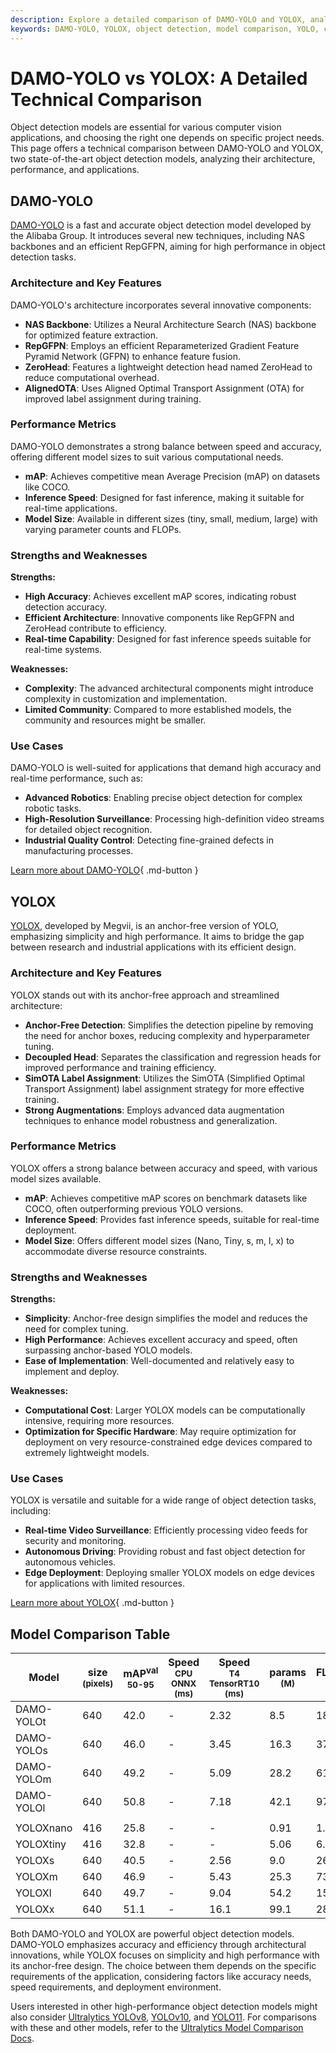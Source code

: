 ```yaml
---
description: Explore a detailed comparison of DAMO-YOLO and YOLOX, analyzing architecture, performance, and use cases for object detection applications.
keywords: DAMO-YOLO, YOLOX, object detection, model comparison, YOLO, computer vision, NAS backbone, RepGFPN, ZeroHead, SimOTA, anchor-free detection
---
```


# DAMO-YOLO vs YOLOX: A Detailed Technical Comparison

Object detection models are essential for various computer vision applications, and choosing the right one depends on specific project needs. This page offers a technical comparison between DAMO-YOLO and YOLOX, two state-of-the-art object detection models, analyzing their architecture, performance, and applications.

<script async src="https://cdn.jsdelivr.net/npm/chart.js"></script>
<script defer src="../../javascript/benchmark.js"></script>

<canvas id="modelComparisonChart" width="1024" height="400" active-models='["DAMO-YOLO", "YOLOX"]'></canvas>

## DAMO-YOLO

[DAMO-YOLO](https://github.com/tinyvision/DAMO-YOLO) is a fast and accurate object detection model developed by the Alibaba Group. It introduces several new techniques, including NAS backbones and an efficient RepGFPN, aiming for high performance in object detection tasks.

### Architecture and Key Features

DAMO-YOLO's architecture incorporates several innovative components:

- **NAS Backbone**: Utilizes a Neural Architecture Search (NAS) backbone for optimized feature extraction.
- **RepGFPN**: Employs an efficient Reparameterized Gradient Feature Pyramid Network (GFPN) to enhance feature fusion.
- **ZeroHead**: Features a lightweight detection head named ZeroHead to reduce computational overhead.
- **AlignedOTA**: Uses Aligned Optimal Transport Assignment (OTA) for improved label assignment during training.

### Performance Metrics

DAMO-YOLO demonstrates a strong balance between speed and accuracy, offering different model sizes to suit various computational needs.

- **mAP**: Achieves competitive mean Average Precision (mAP) on datasets like COCO.
- **Inference Speed**: Designed for fast inference, making it suitable for real-time applications.
- **Model Size**: Available in different sizes (tiny, small, medium, large) with varying parameter counts and FLOPs.

### Strengths and Weaknesses

**Strengths:**

- **High Accuracy**: Achieves excellent mAP scores, indicating robust detection accuracy.
- **Efficient Architecture**: Innovative components like RepGFPN and ZeroHead contribute to efficiency.
- **Real-time Capability**: Designed for fast inference speeds suitable for real-time systems.

**Weaknesses:**

- **Complexity**: The advanced architectural components might introduce complexity in customization and implementation.
- **Limited Community**: Compared to more established models, the community and resources might be smaller.

### Use Cases

DAMO-YOLO is well-suited for applications that demand high accuracy and real-time performance, such as:

- **Advanced Robotics**: Enabling precise object detection for complex robotic tasks.
- **High-Resolution Surveillance**: Processing high-definition video streams for detailed object recognition.
- **Industrial Quality Control**: Detecting fine-grained defects in manufacturing processes.

[Learn more about DAMO-YOLO](https://github.com/tinyvision/DAMO-YOLO/blob/master/README.md){ .md-button }

## YOLOX

[YOLOX](https://github.com/Megvii-BaseDetection/YOLOX), developed by Megvii, is an anchor-free version of YOLO, emphasizing simplicity and high performance. It aims to bridge the gap between research and industrial applications with its efficient design.

### Architecture and Key Features

YOLOX stands out with its anchor-free approach and streamlined architecture:

- **Anchor-Free Detection**: Simplifies the detection pipeline by removing the need for anchor boxes, reducing complexity and hyperparameter tuning.
- **Decoupled Head**: Separates the classification and regression heads for improved performance and training efficiency.
- **SimOTA Label Assignment**: Utilizes the SimOTA (Simplified Optimal Transport Assignment) label assignment strategy for more effective training.
- **Strong Augmentations**: Employs advanced data augmentation techniques to enhance model robustness and generalization.

### Performance Metrics

YOLOX offers a strong balance between accuracy and speed, with various model sizes available.

- **mAP**: Achieves competitive mAP scores on benchmark datasets like COCO, often outperforming previous YOLO versions.
- **Inference Speed**: Provides fast inference speeds, suitable for real-time deployment.
- **Model Size**: Offers different model sizes (Nano, Tiny, s, m, l, x) to accommodate diverse resource constraints.

### Strengths and Weaknesses

**Strengths:**

- **Simplicity**: Anchor-free design simplifies the model and reduces the need for complex tuning.
- **High Performance**: Achieves excellent accuracy and speed, often surpassing anchor-based YOLO models.
- **Ease of Implementation**: Well-documented and relatively easy to implement and deploy.

**Weaknesses:**

- **Computational Cost**: Larger YOLOX models can be computationally intensive, requiring more resources.
- **Optimization for Specific Hardware**: May require optimization for deployment on very resource-constrained edge devices compared to extremely lightweight models.

### Use Cases

YOLOX is versatile and suitable for a wide range of object detection tasks, including:

- **Real-time Video Surveillance**: Efficiently processing video feeds for security and monitoring.
- **Autonomous Driving**: Providing robust and fast object detection for autonomous vehicles.
- **Edge Deployment**: Deploying smaller YOLOX models on edge devices for applications with limited resources.

[Learn more about YOLOX](https://yolox.readthedocs.io/en/latest/){ .md-button }

## Model Comparison Table

| Model      | size<br><sup>(pixels) | mAP<sup>val<br>50-95 | Speed<br><sup>CPU ONNX<br>(ms) | Speed<br><sup>T4 TensorRT10<br>(ms) | params<br><sup>(M) | FLOPs<br><sup>(B) |
| ---------- | --------------------- | -------------------- | ------------------------------ | ----------------------------------- | ------------------ | ----------------- |
| DAMO-YOLOt | 640                   | 42.0                 | -                              | 2.32                                | 8.5                | 18.1              |
| DAMO-YOLOs | 640                   | 46.0                 | -                              | 3.45                                | 16.3               | 37.8              |
| DAMO-YOLOm | 640                   | 49.2                 | -                              | 5.09                                | 28.2               | 61.8              |
| DAMO-YOLOl | 640                   | 50.8                 | -                              | 7.18                                | 42.1               | 97.3              |
|            |                       |                      |                                |                                     |                    |                   |
| YOLOXnano  | 416                   | 25.8                 | -                              | -                                   | 0.91               | 1.08              |
| YOLOXtiny  | 416                   | 32.8                 | -                              | -                                   | 5.06               | 6.45              |
| YOLOXs     | 640                   | 40.5                 | -                              | 2.56                                | 9.0                | 26.8              |
| YOLOXm     | 640                   | 46.9                 | -                              | 5.43                                | 25.3               | 73.8              |
| YOLOXl     | 640                   | 49.7                 | -                              | 9.04                                | 54.2               | 155.6             |
| YOLOXx     | 640                   | 51.1                 | -                              | 16.1                                | 99.1               | 281.9             |

Both DAMO-YOLO and YOLOX are powerful object detection models. DAMO-YOLO emphasizes accuracy and efficiency through architectural innovations, while YOLOX focuses on simplicity and high performance with its anchor-free design. The choice between them depends on the specific requirements of the application, considering factors like accuracy needs, speed requirements, and deployment environment.

Users interested in other high-performance object detection models might also consider [Ultralytics YOLOv8](https://docs.ultralytics.com/models/yolov8/), [YOLOv10](https://docs.ultralytics.com/models/yolov10/), and [YOLO11](https://docs.ultralytics.com/models/yolo11/). For comparisons with these and other models, refer to the [Ultralytics Model Comparison Docs](https://docs.ultralytics.com/compare/).
